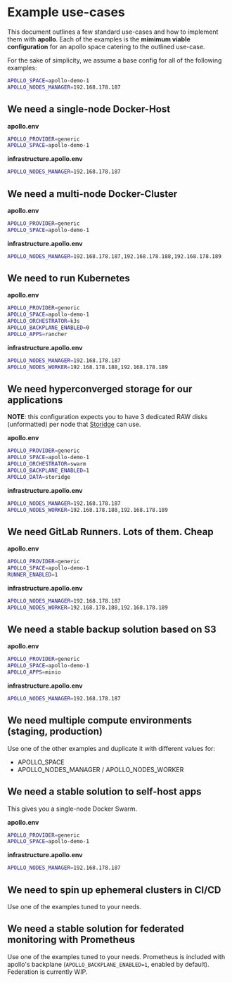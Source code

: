 # Example use-cases

This document outlines a few standard use-cases and how to implement them with **apollo**. Each of the examples is the **mimimum viable configuration** for an apollo space catering to the outlined use-case.

For the sake of simplicity, we assume a base config for all of the following examples:

```bash
APOLLO_SPACE=apollo-demo-1
APOLLO_NODES_MANAGER=192.168.178.187
```

## We need a single-node Docker-Host

**apollo.env**

```bash
APOLLO_PROVIDER=generic
APOLLO_SPACE=apollo-demo-1
```

**infrastructure.apollo.env**

```bash
APOLLO_NODES_MANAGER=192.168.178.187
```

## We need a multi-node Docker-Cluster

**apollo.env**

```bash
APOLLO_PROVIDER=generic
APOLLO_SPACE=apollo-demo-1
```

**infrastructure.apollo.env**

```bash
APOLLO_NODES_MANAGER=192.168.178.187,192.168.178.188,192.168.178.189
```

## We need to run Kubernetes

**apollo.env**

```bash
APOLLO_PROVIDER=generic
APOLLO_SPACE=apollo-demo-1
APOLLO_ORCHESTRATOR=k3s
APOLLO_BACKPLANE_ENABLED=0
APOLLO_APPS=rancher
```

**infrastructure.apollo.env**

```bash
APOLLO_NODES_MANAGER=192.168.178.187
APOLLO_NODES_WORKER=192.168.178.188,192.168.178.189
```

## We need hyperconverged storage for our applications

**NOTE**: this configuration expects you to have 3 dedicated RAW disks (unformatted) per node that [Storidge](https://www.storidge.com) can use.

**apollo.env**

```bash
APOLLO_PROVIDER=generic
APOLLO_SPACE=apollo-demo-1
APOLLO_ORCHESTRATOR=swarm
APOLLO_BACKPLANE_ENABLED=1
APOLLO_DATA=storidge
```

**infrastructure.apollo.env**

```bash
APOLLO_NODES_MANAGER=192.168.178.187
APOLLO_NODES_WORKER=192.168.178.188,192.168.178.189
```

## We need GitLab Runners. Lots of them. Cheap

**apollo.env**

```bash
APOLLO_PROVIDER=generic
APOLLO_SPACE=apollo-demo-1
RUNNER_ENABLED=1
```

**infrastructure.apollo.env**

```bash
APOLLO_NODES_MANAGER=192.168.178.187
APOLLO_NODES_WORKER=192.168.178.188,192.168.178.189
```

## We need a stable backup solution based on S3

**apollo.env**

```bash
APOLLO_PROVIDER=generic
APOLLO_SPACE=apollo-demo-1
APOLLO_APPS=minio
```

**infrastructure.apollo.env**

```bash
APOLLO_NODES_MANAGER=192.168.178.187
```

## We need multiple compute environments (staging, production)

Use one of the other examples and duplicate it with different values for:

- APOLLO_SPACE
- APOLLO_NODES_MANAGER / APOLLO_NODES_WORKER

## We need a stable solution to self-host apps

This gives you a single-node Docker Swarm.

**apollo.env**

```bash
APOLLO_PROVIDER=generic
APOLLO_SPACE=apollo-demo-1
```

**infrastructure.apollo.env**

```bash
APOLLO_NODES_MANAGER=192.168.178.187
```

## We need to spin up ephemeral clusters in CI/CD

Use one of the examples tuned to your needs. 

## We need a stable solution for federated monitoring with Prometheus

Use one of the examples tuned to your needs. Prometheus is included with apollo's backplane (`APOLLO_BACKPLANE_ENABLED=1`, enabled by default). Federation is currently WIP.